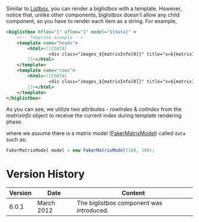Similar to
[Listbox]({{site.baseurl}}/zk_dev_ref/mvc/listbox_template),
you can render a biglistbox with a template. However, notice that,
unlike other components, biglistbox doesn't allow any child component,
so you have to render each item as a string. For example,

```xml
<biglistbox hflex="1" vflex="1" model="${data}" >
    <!-- Template example -->
    <template name="heads">
        <html><![CDATA[
                <div class="images_${matrixInfo[0]}" title="x=${matrixInfo[0]},y=${matrixInfo[1]}">${each[matrixInfo[0]]}</div>
        ]]></html>
    </template>
    <template name="rows">
        <html><![CDATA[
                <div class="images_${matrixInfo[0]}" title="x=${matrixInfo[0]},y=${matrixInfo[1]}">${each[matrixInfo[0]]}</div>
        ]]></html>
    </template>
</biglistbox>
```

As you can see, we utilize two attributes - *rowIndex* & *colIndex* from
the *matrixInfo* object to receive the current index during template
rendering phase.

where we assume there is a matrix model
([FakerMatrixModel](https://github.com/zkoss/zk/blob/master/zktest/src/org/zkoss/zktest/test2/big/FakerMatrixModel.java))
called `data` such as:

```java
FakerMatrixModel model = new FakerMatrixModel(100, 100);
```

# Version History

| Version | Date       | Content                                  |
|---------|------------|------------------------------------------|
| 6.0.1   | March 2012 | The biglistbox component was introduced. |
